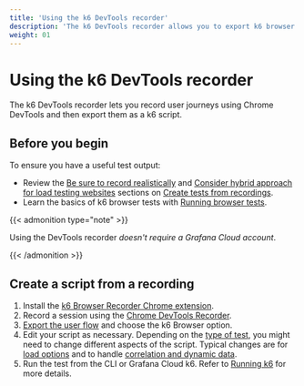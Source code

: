 ```yaml
---
title: 'Using the k6 DevTools recorder'
description: 'The k6 DevTools recorder allows you to export k6 browser scripts from the recorder panel in Chrome DevTools.'
weight: 01
---
```


# Using the k6 DevTools recorder

The k6 DevTools recorder lets you record user journeys using Chrome DevTools and then export them as a k6 script.

## Before you begin

To ensure you have a useful test output:

- Review the [Be sure to record realistically](/test-authoring/create-tests-from-recordings/#be-sure-to-record-realistically) and [Consider hybrid approach for load testing websites](/test-authoring/create-tests-from-recordings/#consider-hybrid-approach-for-load-testing-websites) sections on [Create tests from recordings](https://grafana.com/docs/k6/<K6_VERSION>/using-k6/test-authoring/create-tests-from-recordings/).
- Learn the basics of k6 browser tests with [Running browser tests](https://grafana.com/docs/k6/<K6_VERSION>/using-k6-browser/running-browser-tests/).

{{< admonition type="note" >}}

Using the DevTools recorder _doesn't require a Grafana Cloud account_.

{{< /admonition >}}

## Create a script from a recording

1. Install the [k6 Browser Recorder Chrome extension](https://chrome.google.com/webstore/detail/grafana-k6-browser-record/fbanjfonbcedhifbgikmjelkkckhhidl).
1. Record a session using the [Chrome DevTools Recorder](https://developer.chrome.com/docs/devtools/recorder).
1. [Export the user flow](https://developer.chrome.com/docs/devtools/recorder/reference#export-flows) and choose the k6 Browser option.
1. Edit your script as necessary. Depending on the [type of test](https://grafana.com/docs/k6/<K6_VERSION>/testing-guides/test-types/), you might need to change different aspects of the script.
   Typical changes are for [load options](https://grafana.com/docs/k6/<K6_VERSION>/using-k6/k6-options) and to handle [correlation and dynamic data](https://grafana.com/docs/k6/<K6_VERSION>/examples/correlation-and-dynamic-data).
1. Run the test from the CLI or Grafana Cloud k6. Refer to [Running k6](https://grafana.com/docs/k6/<K6_VERSION>/get-started/running-k6) for more details.
